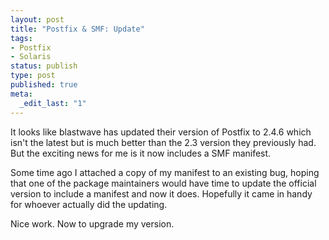```yaml
--- 
layout: post
title: "Postfix & SMF: Update"
tags: 
- Postfix
- Solaris
status: publish
type: post
published: true
meta: 
  _edit_last: "1"
---
```

<p>
It looks like blastwave has updated their version of Postfix to 2.4.6 which isn't the latest but is much better than the 2.3 version they previously had. But the exciting news for me is it now includes a SMF manifest.
</p>
<p>
Some time ago I attached a copy of my manifest to an existing bug, hoping that one of the package maintainers would have time to update the official version to include a manifest and now it does. Hopefully it came in handy for whoever actually did the updating.
</p>
<p>
Nice work. Now to upgrade my version.
</p>
